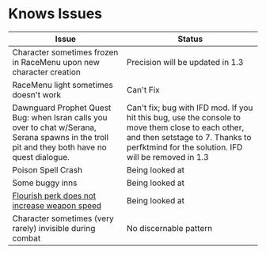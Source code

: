 # Knows Issues

| Issue | Status |
| ------------- | ------------- |
| Character sometimes frozen in RaceMenu upon new character creation | Precision will be updated in 1.3 |
| RaceMenu light sometimes doesn't work | Can't Fix |
| Dawnguard Prophet Quest Bug: when Isran calls you over to chat w/Serana, Serana spawns in the troll pit and they both have no quest dialogue. | Can't fix; bug with IFD mod. If you hit this bug, use the console to move them close to each other, and then setstage to 7. Thanks to perfktmind for the solution. IFD will be removed in 1.3
| Poison Spell Crash | Being looked at |
| Some buggy inns | Being looked at |
| [Flourish perk does not increase weapon speed](https://github.com/Geborgen/nordic-souls/issues/10) | Being looked at |
| Character sometimes (very rarely) invisible during combat | No discernable pattern |
